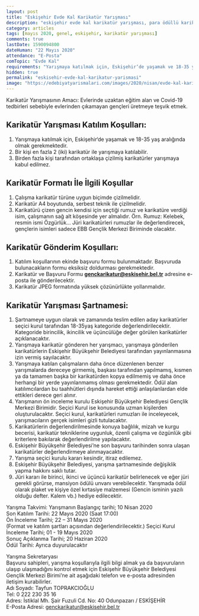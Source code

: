 ```yaml
---
layout: post
title: "Eskişehir Evde Kal Karikatür Yarışması"
description: "eskişehir evde kal karikatür yarışması, para ödüllü karikatür yarışmaları 2020"
category: articles
tags: [mayıs 2020, genel, eskişehir, karikatür yarışması]
comments: true
lastDate: 1590094800
dateHuman: "22 Mayıs 2020"
attendance: "E-Posta"
comTopic: "Evde Kal"
requirements: "Yarışmaya katılmak için, Eskişehir‘de yaşamak ve 18-35 yaş aralığında olmak gerekmektedir."
hidden: true
permalink: "eskisehir-evde-kal-karikatur-yarismasi"
image: "https://edebiyatyarismalari.com/images/2020/nisan/evde-kal-karikatur-yarismasi-eskisehir.jpg"
---
```


Karikatür Yarışmasının Amacı:
Evlerinde uzaktan eğitim alan ve Covid-19 tedbirleri sebebiyle evlerinden çıkamayan gençleri üretmeye teşvik etmek.  

## Karikatür Yarışması Katılım Koşulları:
1. Yarışmaya katılmak için, Eskişehir‘de yaşamak ve 18-35 yaş aralığında olmak gerekmektedir.
2. Bir kişi en fazla 2 (iki) karikatür ile yarışmaya katılabilir.
3. Birden fazla kişi tarafından ortaklaşa çizilmiş karikatürler yarışmaya kabul edilmez.

## Karikatür Formatı İle İlgili Koşullar
1. Çalışma karikatür türüne uygun biçimde çizilmelidir.
2. Karikatür A4 boyutunda, serbest teknik ile çizilmelidir.
3. Karikatürü çizen gencin kendisi için seçtiği rumuz ve karikatüre verdiği isim, çalışmanın sağ alt köşesinde yer almalıdır. Örn. Rumuz: Kelebek, resmin ismi
Özgürlük… Jüri karikatürleri rumuzlar ile değerlendirecek, gençlerin isimleri sadece EBB Gençlik Merkezi Biriminde olacaktır.

## Karikatür Gönderim Koşulları:
1. Katılım koşullarının ekinde başvuru formu bulunmaktadır. Başvuruda bulunacakların formu eksiksiz doldurması gerekmektedir.
2. Karikatür ve Başvuru Formu **genckarikatur@eskisehir.bel.tr** adresine e-posta ile gönderilecektir.
3. Karikatür JPEG formatında yüksek çözünürlükte yollanmalıdır.

## Karikatür Yarışması Şartnamesi:
1. Şartnameye uygun olarak ve zamanında teslim edilen aday karikatürler seçici kurul tarafından 18-35yaş kategoride değerlendirilecektir. Kategoride birincilik, ikincilik ve üçüncülüğe değer görülen karikatürler açıklanacaktır.
2. Yarışmaya karikatür gönderen her yarışmacı, yarışmaya gönderilen karikatürlerin Eskişehir Büyükşehir Belediyesi tarafından yayınlanmasına izin vermiş sayılacaktır.
3. Yarışmaya katılan çalışmaların daha önce düzenlenen benzer yarışmalarda dereceye girmemiş, başkası tarafından yapılmamış, kısmen ya da tamamen başka bir
karikatürden kopya edilmemiş ve daha önce herhangi bir yerde yayınlanmamış olması gerekmektedir. Ödül alan katılımcılardan bu taahhütleri dışında hareket ettiği anlaşılanlardan elde ettikleri derece geri alınır.
4. Yarışmanın ön inceleme kurulu Eskişehir Büyükşehir Belediyesi Gençlik Merkezi Birimidir. Seçici Kurul ise konusunda uzman kişilerden oluşturulacaktır. Seçici kurul, karikatürleri rumuzları ile inceleyecek, yarışmacıların gerçek isimleri gizli tutulacaktır.
5. Karikatürlerin değerlendirilmesinde konuya bağlılık, mizah ve kurgu becerisi, karikatür tekniklerine uygunluk, özenli çalışma ve özgünlük gibi kriterlere bakılarak değerlendirilme yapılacaktır.
6. Eskişehir Büyükşehir Belediyesi’ne son başvuru tarihinden sonra ulaşan karikatürler değerlendirmeye alınmayacaktır.
7. Yarışma seçici kurulu kararı kesindir, itiraz edilemez.
8. Eskişehir Büyükşehir Belediyesi, yarışma şartnamesinde değişiklik yapma hakkını saklı tutar.
9. Jüri kararı ile birinci, ikinci ve üçüncü karikatür belirlenecek ve eğer jüri gerekli görürse, mansiyon ödülü unvanı verebilecektir. Yarışmada ödül olarak plaket ve kişiye özel kırtasiye malzemesi (Gencin isminin yazılı olduğu defter. Kalem vb.) hediye edilecektir.

Yarışma Takvimi:
Yarışmanın Başlangıç tarihi; 10 Nisan 2020  
Son Katılım Tarihi: 22 Mayıs 2020 (Saat 17:00)  
Ön İnceleme Tarihi; 22 – 31 Mayıs 2020  
(Format ve katılım şartları açısından değerlendirilecektir.)
Seçici Kurul İnceleme Tarihi; 01 - 19 Mayıs 2020  
Sonuç Açıklanma Tarihi; 20 Haziran 2020  
Ödül Tarihi: Ayrıca duyurulacaktır  

Yarışma Sekretaryası  
Başvuru sahipleri, yarışma koşullarıyla ilgili bilgi almak ya da başvuruların ulaşıp ulaşmadığını kontrol etmek için Eskişehir Büyükşehir Belediyesi Gençlik Merkezi Birimi’ne ait aşağıdaki telefon ve e-posta adresinden iletişim kurabilirler.  
Adı Soyadı: Tayfun TOPRAKCIOĞLU  
Tel: 0 222 230 35 16  
Adres: İstiklal Mh. Şair Fuzuli Cd. No: 40 Odunpazarı / ESKİŞEHİR  
E-Posta Adresi: genckarikatur@eskisehir.bel.tr  